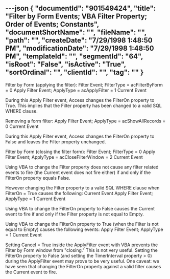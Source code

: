 ---json
{
  "documentId": "901549424",
  "title": "Filter by Form Events; VBA Filter Property; Order of Events; Constants",
  "documentShortName": "",
  "fileName": "",
  "path": "",
  "createDate": "7/29/1998 1:48:50 PM",
  "modificationDate": "7/29/1998 1:48:50 PM",
  "templateId": "",
  "segmentId": "64",
  "isRoot": "False",
  "isActive": "True",
  "sortOrdinal": "",
  "clientId": "",
  "tag": ""
}
---

Filter by Form (applying the filter):
    Filter Event; FilterType = acFilterByForm = 0
    Apply Filter Event; ApplyType = acApplyFilter = 1
    Current Event

During this Apply Filter event, Access changes the FilterOn property to True. This implies that the Filter property has been changed to a valid SQL WHERE clause.

Removing a form filter:
    Apply Filter Event; ApplyType = acShowAllRecords = 0
    Current Event

During this Apply Filter event, Access changes the FilterOn property to False and leaves the Filter property unchanged.

Filter by Form (closing the filter form):
    Filter Event; FilterType = 0
    Apply Filter Event; ApplyType = acCloseFilterWindow = 2
    Current Event

Using VBA to change the Filter property does not cause any filter related events to fire (the Current event does not fire either) if and only if the FilterOn property equals False.

However changing the Filter property to a valid SQL WHERE clause when FilterOn = True causes the following:
    Current Event
    Apply Filter Event; ApplyType = 1
    Current Event

Using VBA to change the FilterOn property to False causes the Current event to fire if and only if the Filter property is not equal to Empty.

Using VBA to change the FilterOn property to True (when the Filter is not equal to Empty) causes the following events:
    Apply Filter Event; ApplyType = 1
    Current Event

Setting Cancel = True inside the ApplyFilter event with VBA prevents the Filter by Form window from &quot;closing.&quot; This is not very useful. Setting the FilterOn property to False (and setting the TimerInterval property &gt; 0) during the ApplyFilter event may prove to be very useful. One caveat: we have seen that changing the FilterOn property against a valid filter causes the Current event to fire.
